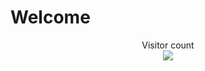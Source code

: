 # Welcome 
<p align="center"> 
  Visitor count<br>
  <img src="https://profile-counter.glitch.me/coderquocoai-expertise/count.svg" />
</p>
